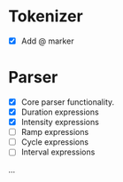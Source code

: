 # Tokenizer

- [x] Add @ marker

# Parser

- [x] Core parser functionality.
- [x] Duration expressions
- [x] Intensity expressions
- [ ] Ramp expressions
- [ ] Cycle expressions
- [ ] Interval expressions

...
